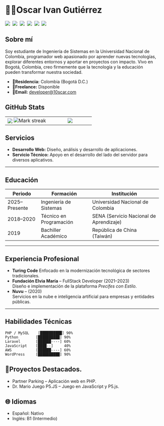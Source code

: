 # 👨‍💻Oscar Ivan Gutiérrez  
<img src="https://img.shields.io/badge/C++-%2300599C.svg?logo=c%2B%2B&logoColor=white"> 
<img src="https://img.shields.io/badge/Python-3776AB?logo=python&logoColor=fff"> 
<img src="https://img.shields.io/badge/Node.js-6DA55F?logo=node.js&logoColor=white"> 
<img src="https://img.shields.io/badge/MySQL-4479A1?logo=mysql&logoColor=fff"> 
<img src="https://img.shields.io/badge/AWS-%23FF9900.svg?logo=amazon-web-services&logoColor=white"> 
<img src="https://img.shields.io/badge/Laravel-%23FF2D20.svg?logo=laravel&logoColor=white"> 

## Sobre mí  
Soy estudiante de Ingeniería de Sistemas en la Universidad Nacional de Colombia, programador web apasionado por aprender nuevas tecnologías, explorar diferentes entornos y aportar en proyectos con impacto. Vivo en Bogotá, Colombia, creo firmemente que la tecnología y la educación pueden transformar nuestra sociedad.

- **📍Residencia:** Colombia (Bogotá D.C.)  
- **🤝Freelance:** Disponible  
- **📧Email:** developer@10scar.com



## GitHub Stats

<table><tbody><tr border="none"><td width="50%" align="center">
<img align="center" src="https://readme-stats-fork-mauve.vercel.app/api/?username=10scar&theme=dark&show_icons=true&count_private=true">
<img alt="Mark streak" src="https://github-readme-streak-stats-five-roan.vercel.app?user=10scar&theme=dark"></td><td width="50%" align="center">
<img align="center" src="https://readme-stats-fork-mauve.vercel.app/api/top-langs/?username=10scar&theme=dark&hide_border=false&no-bg=true&no-frame=true&langs_count=6"></td></tr></tbody></table>


## Servicios  
- **Desarrollo Web:** Diseño, análisis y desarrollo de aplicaciones.
- **Servicio Técnico:** Apoyo en el desarrollo del lado del servidor para diversos aplicativos.

---

## Educación  
| Periodo      | Formación                           | Institución                             |
|--------------|--------------------------------------|------------------------------------------|
| 2025–Presente| Ingeniería de Sistemas               | Universidad Nacional de Colombia         |
| 2018–2020    | Técnico en Programación              | SENA (Servicio Nacional de Aprendizaje)  |
| 2019         | Bachiller Académico                  | República de China (Taiwán)              |

---

## Experiencia Profesional  
- **Turing Code** 
  Enfocado en la modernización tecnológica de sectores tradicionales.  
- **Fundación Elvia María** – FullStack Developer (2021–2023)  
  Diseño e implementación de la plataforma *Precifes con Estilo*.  
- **Nuvu** – (2020)  
  Servicios en la nube e inteligencia artificial para empresas y entidades públicas.

---

## Habilidades Técnicas  

```text
PHP / MySQL    [██████████] 90%
Python        [██████████] 90%
Laravel       [██████----] 60%
JavaScript    [████--]     40%
AWS           [██████----] 60%
WordPress     [██████████] 90%
```
## 🌟Proyectos Destacados.
- Partner Parking – Aplicación web en PHP.
- Dr. Mario Juego P5.JS – Juego en JavaScript y P5.js.

## 🌐 Idiomas
- Español: Nativo
- Inglés: B1 (Intermedio)
